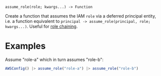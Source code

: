 ```
assume_role(role; kwargs...) -> Function
```

Create a function that assumes the IAM `role` via a deferred principal entity, i.e. a function equivalent to `principal -> assume_role(principal, role; kwargs...)`. Useful for [role chaining](https://docs.aws.amazon.com/IAM/latest/UserGuide/id_roles_terms-and-concepts.html#iam-term-role-chaining).

# Examples

Assume "role-a" which in turn assumes "role-b":

```julia
AWSConfig() |> assume_role("role-a") |> assume_role("role-b")
```

